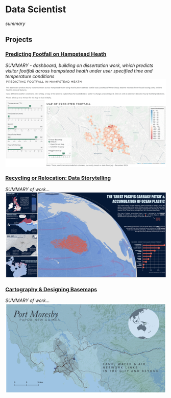 # Data Scientist
*summary*

## Projects
### [Predicting Footfall on Hampstead Heath](https://github.com/katehodges1/Predicting-Hampstead-Heath-Footfall)
*SUMMARY - dashboard, building on dissertation work, which predicts visitor footfall across hampstead heath under user specified time and temperature conditions*
![Dashboard Screenshot](assets/img/Dashboard%20Screenshot2.png)

### [Recycling or Relocation: Data Storytelling](https://github.com/katehodges1/Recycling-or-Relocation)
*SUMMARY of work...*
![Data Story Screenshot](assets/img/Data%20Story%20Preview.png)

### [Cartography & Designing Basemaps](https://github.com/katehodges1/Cartography)
*SUMMARY of work...*
![Screenshot](assets/img/Port%20Moresby.png)
